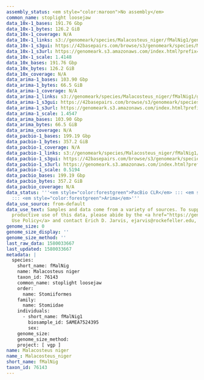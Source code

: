 ```yaml
---
assembly_status: <em style="color:maroon">No assembly</em>
common_name: stoplight loosejaw
data_10x-1_bases: 191.76 Gbp
data_10x-1_bytes: 126.2 GiB
data_10x-1_coverage: N/A
data_10x-1_links: s3://genomeark/species/Malacosteus_niger/fMalNig1/genomic_data/10x/<br>
data_10x-1_s3gui: https://42basepairs.com/browse/s3/genomeark/species/Malacosteus_niger/fMalNig1/genomic_data/10x/
data_10x-1_s3url: https://genomeark.s3.amazonaws.com/index.html?prefix=species/Malacosteus_niger/fMalNig1/genomic_data/10x/
data_10x-1_scale: 1.4148
data_10x_bases: 191.76 Gbp
data_10x_bytes: 126.2 GiB
data_10x_coverage: N/A
data_arima-1_bases: 103.90 Gbp
data_arima-1_bytes: 66.5 GiB
data_arima-1_coverage: N/A
data_arima-1_links: s3://genomeark/species/Malacosteus_niger/fMalNig1/genomic_data/arima/<br>
data_arima-1_s3gui: https://42basepairs.com/browse/s3/genomeark/species/Malacosteus_niger/fMalNig1/genomic_data/arima/
data_arima-1_s3url: https://genomeark.s3.amazonaws.com/index.html?prefix=species/Malacosteus_niger/fMalNig1/genomic_data/arima/
data_arima-1_scale: 1.4547
data_arima_bases: 103.90 Gbp
data_arima_bytes: 66.5 GiB
data_arima_coverage: N/A
data_pacbio-1_bases: 199.19 Gbp
data_pacbio-1_bytes: 357.2 GiB
data_pacbio-1_coverage: N/A
data_pacbio-1_links: s3://genomeark/species/Malacosteus_niger/fMalNig1/genomic_data/pacbio/<br>
data_pacbio-1_s3gui: https://42basepairs.com/browse/s3/genomeark/species/Malacosteus_niger/fMalNig1/genomic_data/pacbio/
data_pacbio-1_s3url: https://genomeark.s3.amazonaws.com/index.html?prefix=species/Malacosteus_niger/fMalNig1/genomic_data/pacbio/
data_pacbio-1_scale: 0.5194
data_pacbio_bases: 199.19 Gbp
data_pacbio_bytes: 357.2 GiB
data_pacbio_coverage: N/A
data_status: '''<em style="color:forestgreen">PacBio CLR</em> ::: <em style="color:forestgreen">10x</em>
  ::: <em style="color:forestgreen">Arima</em>'''
data_use_source: from-default
data_use_text: Samples and data come from a variety of sources. To support fair and
  productive use of this data, please abide by the <a href="https://genome10k.soe.ucsc.edu/data-use-policies/">Data
  Use Policy</a> and contact Erich D. Jarvis, ejarvis@rockefeller.edu, with any questions.
genome_size: 0
genome_size_display: ''
genome_size_method: ''
last_raw_data: 1580033667
last_updated: 1580033667
metadata: |
  species:
    short_name: fMalNig
    name: Malacosteus niger
    taxon_id: 76143
    common_name: stoplight loosejaw
    order:
      name: Stomiiformes
    family:
      name: Stomiidae
    individuals:
      - short_name: fMalNig1
        biosample_id: SAMEA7524395
        sex:
    genome_size:
    genome_size_method:
    project: [ vgp ]
name: Malacosteus niger
name_: Malacosteus_niger
short_name: fMalNig
taxon_id: 76143
---
```

